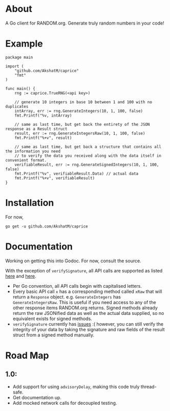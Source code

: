 # About

A Go client for RANDOM.org. Generate truly random numbers in your code!

# Example

```
package main

import (
	"github.com/AkshatM/caprice"
	"fmt"
)

func main() {
	rng := caprice.TrueRNG(<api key>)

	// generate 10 integers in base 10 between 1 and 100 with no duplicates 
	intArray, err := rng.GenerateIntegers(10, 1, 100, false)
	fmt.Printf("%v, intArray)

	// same as last time, but get back the entirety of the JSON response as a Result struct
	result, err := rng.GenerateIntegersRaw(10, 1, 100, false)
	fmt.Printf("%+v", result)

	// same as last time, but get back a structure that contains all the information you need
	// to verify the data you received along with the data itself in convenient format.
	verifiableResult, err := rng.GenerateSignedIntegers(10, 1, 100, false)
	fmt.Printf("%v", verifiableResult.Data) // actual data
	fmt.Printf("%+v", verifiableResult)
}
```

# Installation

For now, 

```
go get -u github.com/AkshatM/caprice
```

# Documentation

Working on getting this into Godoc. For now, consult the source.

With the exception of `verifySignature`, all API calls are supported as listed [here](https://api.random.org/json-rpc/1/basic) and [here](https://api.random.org/json-rpc/1/signing).

- Per Go convention, all API calls begin with capitalised letters.
- Every basic API call `x` has a corresponding method called `xRaw` that will return a `Response` object. e.g. `GenerateIntegers` has `GenerateIntegersRaw`. This is useful if you need access to any of the other response items RANDOM.org returns. Signed methods already return the raw JSONified data as well as the actual data supplied, so no equivalent exists for signed methods.
- `verifySignature` currently has [issues](https://stackoverflow.com/questions/48052917/preserve-json-rawmessage-through-multiple-marshallings?noredirect=1#comment83078240_48052917) :( however, you can still verify the integrity of your data by taking the signature and raw fields of the result struct from a signed method manually.

# Road Map

## 1.0: 
- Add support for using `advisoryDelay`, making this code truly thread-safe. 
- Get documentation up. 
- Add mocked network calls for decoupled testing.
